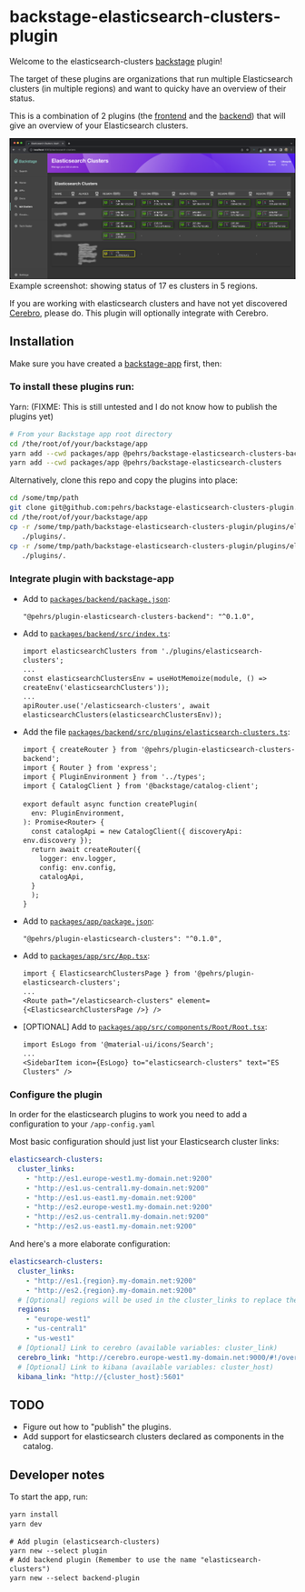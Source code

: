 # backstage-elasticsearch-clusters-plugin

Welcome to the elasticsearch-clusters [backstage](https://backstage.io/) plugin!

The target of these plugins are organizations that run multiple Elasticsearch clusters (in multiple regions) and want to quicky have an overview of their status.

This is a combination of 2 plugins (the [frontend](./plugins/elasticsearch-clusters/README.md) and the [backend](./plugins/elasticsearch-clusters-backend/README.md)) that will give an overview of your Elasticsearch clusters.

![elasticsearch-clusters plugin screenshot](screenshot.png "Screenshot")
Example screenshot: showing status of 17 es clusters in 5 regions.

If you are working with elasticsearch clusters and have not yet discovered [Cerebro](https://github.com/lmenezes/cerebro), please do. 
This plugin will optionally integrate with Cerebro.

## Installation

Make sure you have created a [backstage-app](https://backstage.io/docs/getting-started/#create-your-backstage-app) first, then:

### To install these plugins run:

   Yarn: (FIXME: This is still untested and I do not know how to publish the plugins yet)

   ```bash
   # From your Backstage app root directory
   cd /the/root/of/your/backstage/app
   yarn add --cwd packages/app @pehrs/backstage-elasticsearch-clusters-backend
   yarn add --cwd packages/app @pehrs/backstage-elasticsearch-clusters
   ```

   Alternatively, clone this repo and copy the plugins into place:
   ```bash
   cd /some/tmp/path
   git clone git@github.com:pehrs/backstage-elasticsearch-clusters-plugin.git
   cd /the/root/of/your/backstage/app
   cp -r /some/tmp/path/backstage-elasticsearch-clusters-plugin/plugins/elasticsearch-clusters \
      ./plugins/.
   cp -r /some/tmp/path/backstage-elasticsearch-clusters-plugin/plugins/elasticsearch-clusters-backend \
      ./plugins/.
   ```

### Integrate plugin with backstage-app

   *  Add to [`packages/backend/package.json`](packages/backend/package.json):

      ```tsx
	  "@pehrs/plugin-elasticsearch-clusters-backend": "^0.1.0",
      ```

   *  Add to [`packages/backend/src/index.ts`](packages/backend/src/index.ts):

      ```tsx
	  import elasticsearchClusters from './plugins/elasticsearch-clusters';
	  ...
	  const elasticsearchClustersEnv = useHotMemoize(module, () => createEnv('elasticsearchClusters'));
	  ...
	  apiRouter.use('/elasticsearch-clusters', await elasticsearchClusters(elasticsearchClustersEnv));
      ```

   *  Add the file [`packages/backend/src/plugins/elasticsearch-clusters.ts`](packages/backend/src/plugins/elasticsearch-clusters.ts):
      ```tsx
	  import { createRouter } from '@pehrs/plugin-elasticsearch-clusters-backend';
	  import { Router } from 'express';
	  import { PluginEnvironment } from '../types';
	  import { CatalogClient } from '@backstage/catalog-client';

	  export default async function createPlugin(
		env: PluginEnvironment,
	  ): Promise<Router> {
		const catalogApi = new CatalogClient({ discoveryApi: env.discovery });
		return await createRouter({
		  logger: env.logger,
		  config: env.config,
		  catalogApi,
		}
		);
	  }
	  ```

   *  Add to [`packages/app/package.json`](packages/app/package.json):

      ```tsx
      "@pehrs/plugin-elasticsearch-clusters": "^0.1.0",
      ```

   *  Add to [`packages/app/src/App.tsx`](packages/app/src/App.tsx):

      ```tsx
	  import { ElasticsearchClustersPage } from '@pehrs/plugin-elasticsearch-clusters';
	  ...
	  <Route path="/elasticsearch-clusters" element={<ElasticsearchClustersPage />} />
      ```

   *  [OPTIONAL] Add to [`packages/app/src/components/Root/Root.tsx`](packages/app/src/components/Root/Root.tsx):
      ```tsx
	  import EsLogo from '@material-ui/icons/Search';
	  ...
      <SidebarItem icon={EsLogo} to="elasticsearch-clusters" text="ES Clusters" />
      ```

### Configure the plugin

   In order for the elasticsearch plugins to work you need to add a configuration to your `/app-config.yaml`

   Most basic configuration should just list your Elasticsearch cluster links:
   ```yaml
   elasticsearch-clusters:
     cluster_links:
       - "http://es1.europe-west1.my-domain.net:9200"
       - "http://es1.us-central1.my-domain.net:9200"
       - "http://es1.us-east1.my-domain.net:9200"
       - "http://es2.europe-west1.my-domain.net:9200"
       - "http://es2.us-central1.my-domain.net:9200"
       - "http://es2.us-east1.my-domain.net:9200"
   ```

   And here's a more elaborate configuration:

   ```yaml
   elasticsearch-clusters:
     cluster_links:
       - "http://es1.{region}.my-domain.net:9200"
       - "http://es2.{region}.my-domain.net:9200"
     # [Optional] regions will be used in the cluster_links to replace the {region} value
     regions:
       - "europe-west1"
       - "us-central1"
       - "us-west1"
     # [Optional] Link to cerebro (available variables: cluster_link)
     cerebro_link: "http://cerebro.europe-west1.my-domain.net:9000/#!/overview?host={cluster_link}"
     # [Optional] Link to kibana (available variables: cluster_host)
     kibana_link: "http://{cluster_host}:5601"
   ```


## TODO

- Figure out how to "publish" the plugins.
- Add support for elasticsearch clusters declared as components in the catalog.



## Developer notes

To start the app, run:

```sh
yarn install
yarn dev
```

```
# Add plugin (elasticsearch-clusters)
yarn new --select plugin
# Add backend plugin (Remember to use the name "elasticsearch-clusters")
yarn new --select backend-plugin

```
